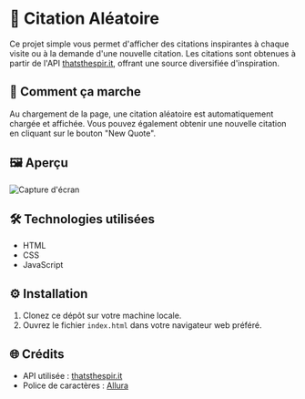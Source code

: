 # 🌟 Citation Aléatoire

Ce projet simple vous permet d'afficher des citations inspirantes à chaque visite ou à la demande d'une nouvelle citation. Les citations sont obtenues à partir de l'API [thatsthespir.it](https://thatsthespir.it/api), offrant une source diversifiée d'inspiration.

## 🚀 Comment ça marche

Au chargement de la page, une citation aléatoire est automatiquement chargée et affichée. Vous pouvez également obtenir une nouvelle citation en cliquant sur le bouton "New Quote".

## 🖼️ Aperçu

![Capture d'écran](https://i.ibb.co/XJKwvyY/screencapture-qlexisp-github-io-Random-Quote-2024-02-16-00-55-08.png)

## 🛠️ Technologies utilisées

- HTML
- CSS
- JavaScript

## ⚙️ Installation

1. Clonez ce dépôt sur votre machine locale.
2. Ouvrez le fichier `index.html` dans votre navigateur web préféré.

## 🌐 Crédits

- API utilisée : [thatsthespir.it](https://thatsthespir.it/api)
- Police de caractères : [Allura](https://fonts.googleapis.com/css2?family=Allura&display=swap)
